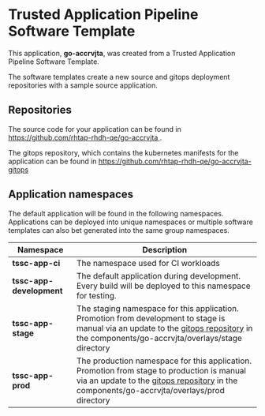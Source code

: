 # Trusted Application Pipeline Software Template

This application, **go-accrvjta**, was created from a Trusted Application Pipeline Software Template.

The software templates create a new source and gitops deployment repositories with a sample source application. 

## Repositories

The source code for your application can be found in [https://github.com/rhtap-rhdh-qe/go-accrvjta ](https://github.com/rhtap-rhdh-qe/go-accrvjta ).
 
The gitops repository, which contains the kubernetes manifests for the application can be found in 
[https://github.com/rhtap-rhdh-qe/go-accrvjta-gitops ](https://github.com/rhtap-rhdh-qe/go-accrvjta-gitops ) 

## Application namespaces 

The default application will be found in the following namespaces. Applications can be deployed into unique namespaces or multiple software templates can also bet generated into the same group namespaces.  

|  Namespace   |  Description   |  
| -------- | -------- |
| **tssc-app-ci** | The namespace used for CI workloads |
| **tssc-app-development** | The default application during development. Every build will be deployed to this namespace for testing. |
| **tssc-app-stage** | The staging namespace for this application. Promotion from development to stage is manual via an update to the [gitops repository](https://github.com/rhtap-rhdh-qe/go-accrvjta-gitops ) in the components/go-accrvjta/overlays/stage directory |
| **tssc-app-prod** | The production namespace for this application. Promotion from stage to production is manual via an update to the [gitops repository](https://github.com/rhtap-rhdh-qe/go-accrvjta-gitops ) in the components/go-accrvjta/overlays/prod directory |